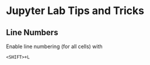 # Jupyter Lab Tips and Tricks

## Line Numbers

Enable line numbering (for all cells) with

```
<SHIFT>+L
```
